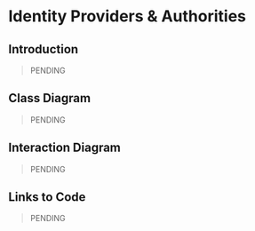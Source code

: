 # Identity Providers & Authorities

## Introduction

> PENDING

## Class Diagram

> PENDING

## Interaction Diagram

> PENDING

## Links to Code

> PENDING
